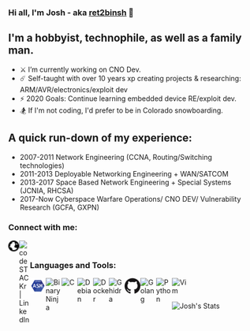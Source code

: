 ### Hi all, I'm Josh - aka [ret2binsh][website] 👾

## I'm a hobbyist, technophile, as well as a family man.
- ⚔️ I’m currently working on CNO Dev.
- ☄️ Self-taught with over 10 years xp creating projects & researching: ARM/AVR/electronics/exploit dev
- ⚡️ 2020 Goals: Continue learning embedded device RE/exploit dev.
- 🏂 If I'm not coding, I'd prefer to be in Colorado snowboarding.

## A quick run-down of my experience:
- 2007-2011 Network Engineering (CCNA, Routing/Switching technologies)
- 2011-2013 Deployable Networking Engineering + WAN/SATCOM
- 2013-2017 Space Based Network Engineering + Special Systems (JCNIA, RHCSA)
- 2017-Now  Cyberspace Warfare Operations/ CNO DEV/ Vulnerability Research (GCFA, GXPN)

### Connect with me:

[<img align="left" alt="codeSTACKr.com" width="22px" src="https://raw.githubusercontent.com/iconic/open-iconic/master/svg/globe.svg" />][website]
[<img align="left" alt="codeSTACKr | LinkedIn" width="22px" src="https://cdn.jsdelivr.net/npm/simple-icons@v3/icons/linkedin.svg" />][linkedin]

<br />

### Languages and Tools:

<img align="left" alt="32/64bit ASM" width="32px" src="https://raw.githubusercontent.com/ret2binsh/ret2binsh/master/src/asm.png" />
<img align="left" alt="BinaryNinja" width="32px" src="https://user-images.githubusercontent.com/44272603/81444159-f6bd7000-9176-11ea-9043-5eb7e6ec11b1.png" />
<img align="left" alt="C" width="32px" src="https://raw.githubusercontent.com/abranhe/programming-languages-logos/master/src/c/c_32x32.png" />
<img align="left" alt="Debian" width="32px" src="https://raw.githubusercontent.com/antoniotrento/devicon/b80c6d9acb7b58b80904769015f9e0dd36fe46d2/icons/debian/debian-original.svg" />
<img align="left" alt="Docker" width="32px" src="https://raw.githubusercontent.com/antoniotrento/devicon/b80c6d9acb7b58b80904769015f9e0dd36fe46d2/icons/docker/docker-original.svg" />
<img align="left" alt="Ghidra" width="32px" src="https://user-images.githubusercontent.com/16199912/56060896-12690380-5d36-11e9-802e-8c7e70cd481e.png" />
<img align="left" alt="GitHub" width="32px" src="https://raw.githubusercontent.com/github/explore/78df643247d429f6cc873026c0622819ad797942/topics/github/github.png" />
<img align="left" alt="Golang" width="32px" src="https://raw.githubusercontent.com/abranhe/programming-languages-logos/master/src/go/go_32x32.png" />
<img align="left" alt="Python" width="32px" src="https://raw.githubusercontent.com/abranhe/programming-languages-logos/master/src/python/python_32x32.png" />
<img align="left" alt="Vim" width="32px" src="https://raw.githubusercontent.com/antoniotrento/devicon/b80c6d9acb7b58b80904769015f9e0dd36fe46d2/icons/vim/vim-original.svg" />

<br />
<br />

![Josh's Stats](https://github-readme-stats-theta-seven.vercel.app/api?username=ret2binsh&theme=dark&show_icons=true&count_private=true)

[website]: https://www.ret2bin.sh
[linkedin]: https://www.linkedin.com/in/joshuabgonzales/
